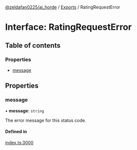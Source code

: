 [@zeldafan0225/ai_horde](../README.md) / [Exports](../modules.md) / RatingRequestError

# Interface: RatingRequestError

## Table of contents

### Properties

- [message](RatingRequestError.md#message)

## Properties

### message

• **message**: `string`

The error message for this status code.

#### Defined in

[index.ts:3000](https://github.com/ZeldaFan0225/ai_horde/blob/100bbe4/index.ts#L3000)
